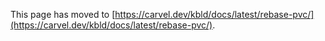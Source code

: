 This page has moved to [https://carvel.dev/kbld/docs/latest/rebase-pvc/](https://carvel.dev/kbld/docs/latest/rebase-pvc/).
